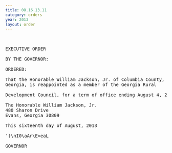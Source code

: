 ```yaml
---
title: 08.16.13.11
category: orders
year: 2013
layout: order
---
```


<pre> 

EXECUTIVE ORDER

BY THE GOVERNOR:

ORDERED:

That the Honorable William Jackson, Jr. of Columbia County,
Georgia, is reappointed as a member of the Georgia Rural

Development Council, for a term of office ending August 4, 2015.

The Honorable William Jackson, Jr.
480 Sharon Drive
Evans, Georgia 30809

This sixteenth day of August, 2013

‘(\nI0\aAr\E>eaL

GOVERNOR

</pre>
